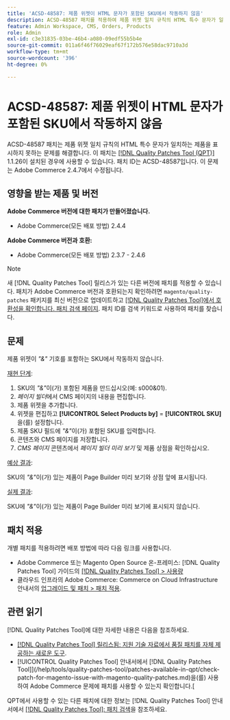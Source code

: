 ```yaml
---
title: 'ACSD-48587: 제품 위젯이 HTML 문자가 포함된 SKU에서 작동하지 않음'
description: ACSD-48587 패치를 적용하여 제품 위젯 일치 규칙의 HTML 특수 문자가 일치하는 제품을 표시하지 못하는 Adobe Commerce 문제를 해결합니다.
feature: Admin Workspace, CMS, Orders, Products
role: Admin
exl-id: c3e31835-03be-46b4-a080-09edf55b5b4e
source-git-commit: 011a6f46f76029eaf67f172b576e58dac9710a3d
workflow-type: tm+mt
source-wordcount: '396'
ht-degree: 0%

---
```


# ACSD-48587: 제품 위젯이 HTML 문자가 포함된 SKU에서 작동하지 않음

ACSD-48587 패치는 제품 위젯 일치 규칙의 HTML 특수 문자가 일치하는 제품을 표시하지 못하는 문제를 해결합니다. 이 패치는 [[!DNL Quality Patches Tool (QPT)]](https://experienceleague.adobe.com/en/docs/commerce-operations/tools/quality-patches-tool/quality-patches-tool-to-self-serve-quality-patches) 1.1.26이 설치된 경우에 사용할 수 있습니다. 패치 ID는 ACSD-48587입니다. 이 문제는 Adobe Commerce 2.4.7에서 수정됩니다.

## 영향을 받는 제품 및 버전

**Adobe Commerce 버전에 대한 패치가 만들어졌습니다.**

* Adobe Commerce(모든 배포 방법) 2.4.4

**Adobe Commerce 버전과 호환:**

* Adobe Commerce(모든 배포 방법) 2.3.7 - 2.4.6

>[!NOTE]
>
>새 [!DNL Quality Patches Tool] 릴리스가 있는 다른 버전에 패치를 적용할 수 있습니다. 패치가 Adobe Commerce 버전과 호환되는지 확인하려면 `magento/quality-patches` 패키지를 최신 버전으로 업데이트하고 [[!DNL Quality Patches Tool]에서 호환성을 확인합니다. 패치 검색 페이지](https://experienceleague.adobe.com/tools/commerce-quality-patches/index.html). 패치 ID를 검색 키워드로 사용하여 패치를 찾습니다.

## 문제

제품 위젯이 *&quot;&amp;&quot;* 기호를 포함하는 SKU에서 작동하지 않습니다.

<u>재현 단계</u>:

1. SKU의 *&quot;&amp;&quot;*&#x200B;이(가) 포함된 제품을 만드십시오(예: s000&amp;01).
1. *페이지 빌더*&#x200B;에서 CMS 페이지의 내용을 편집합니다.
1. 제품 위젯을 추가합니다.
1. 위젯을 편집하고 **[!UICONTROL Select Products by]** = **[!UICONTROL SKU]**&#x200B;을(를) 설정합니다.
1. 제품 SKU 필드에 *&quot;&amp;&quot;*&#x200B;이(가) 포함된 SKU를 입력합니다.
1. 콘텐츠와 CMS 페이지를 저장합니다.
1. *CMS 페이지* 콘텐츠에서 *페이지 빌더 미리 보기* 및 제품 상점을 확인하십시오.

<u>예상 결과</u>:

SKU의 *&quot;&amp;&quot;*&#x200B;이(가) 있는 제품이 Page Builder 미리 보기와 상점 앞에 표시됩니다.

<u>실제 결과</u>:

SKU에 *&quot;&amp;&quot;*&#x200B;이(가) 있는 제품이 Page Builder 미리 보기에 표시되지 않습니다.

## 패치 적용

개별 패치를 적용하려면 배포 방법에 따라 다음 링크를 사용합니다.

* Adobe Commerce 또는 Magento Open Source 온-프레미스: [!DNL Quality Patches Tool] 가이드의 [[!DNL Quality Patches Tool] > 사용량](/help/tools/quality-patches-tool/usage.md)
* 클라우드 인프라의 Adobe Commerce: Commerce on Cloud Infrastructure 안내서의 [업그레이드 및 패치 > 패치 적용](https://experienceleague.adobe.com/docs/commerce-cloud-service/user-guide/develop/upgrade/apply-patches.html).

## 관련 읽기

[!DNL Quality Patches Tool]에 대한 자세한 내용은 다음을 참조하세요.

* [[!DNL Quality Patches Tool] 릴리스됨: 지원 기술 자료에서 품질 패치를 자체 제공하는 새로운 도구](https://experienceleague.adobe.com/en/docs/commerce-operations/tools/quality-patches-tool/quality-patches-tool-to-self-serve-quality-patches).
* [!UICONTROL Quality Patches Tool] 안내서에서  [!DNL Quality Patches Tool]](/help/tools/quality-patches-tool/patches-available-in-qpt/check-patch-for-magento-issue-with-magento-quality-patches.md)을(를) 사용하여 Adobe Commerce 문제에 패치를 사용할 수 있는지 확인합니다.[


QPT에서 사용할 수 있는 다른 패치에 대한 정보는 [!DNL Quality Patches Tool] 안내서에서 [[!DNL Quality Patches Tool]: 패치 검색](https://experienceleague.adobe.com/tools/commerce-quality-patches/index.html)을 참조하세요.
